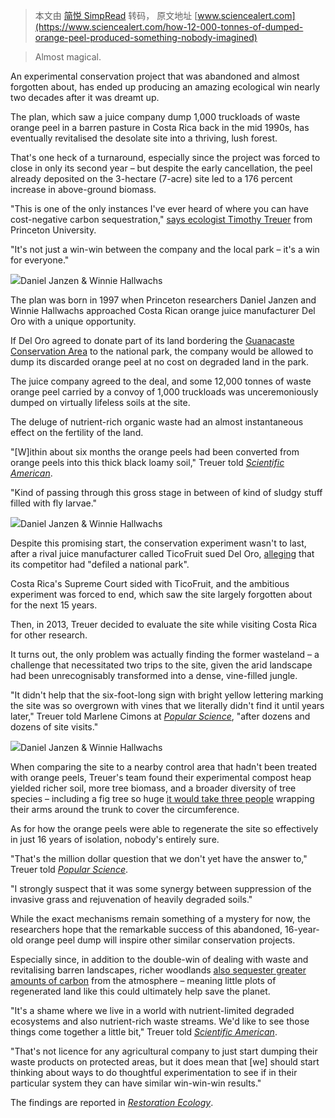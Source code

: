 > 本文由 [简悦 SimpRead](http://ksria.com/simpread/) 转码， 原文地址 [www.sciencealert.com](https://www.sciencealert.com/how-12-000-tonnes-of-dumped-orange-peel-produced-something-nobody-imagined)

> Almost magical.

An experimental conservation project that was abandoned and almost forgotten about, has ended up producing an amazing ecological win nearly two decades after it was dreamt up.

The plan, which saw a juice company dump 1,000 truckloads of waste orange peel in a barren pasture in Costa Rica back in the mid 1990s, has eventually revitalised the desolate site into a thriving, lush forest.

That's one heck of a turnaround, especially since the project was forced to close in only its second year – but despite the early cancellation, the peel already deposited on the 3-hectare (7-acre) site led to a 176 percent increase in above-ground biomass.

"This is one of the only instances I've ever heard of where you can have cost-negative carbon sequestration," [says ecologist Timothy Treuer](https://www.princeton.edu/news/2017/08/22/orange-new-green-how-orange-peels-revived-costa-rican-forest) from Princeton University.

"It's not just a win-win between the company and the local park – it's a win for everyone."

![](https://www.sciencealert.com/images/2017-08/739-orange-peel-2.jpg)Daniel Janzen & Winnie Hallwachs

The plan was born in 1997 when Princeton researchers Daniel Janzen and Winnie Hallwachs approached Costa Rican orange juice manufacturer Del Oro with a unique opportunity.

If Del Oro agreed to donate part of its land bordering the [Guanacaste Conservation Area](https://en.wikipedia.org/wiki/Guanacaste_Conservation_Area) to the national park, the company would be allowed to dump its discarded orange peel at no cost on degraded land in the park.

The juice company agreed to the deal, and some 12,000 tonnes of waste orange peel carried by a convoy of 1,000 truckloads was unceremoniously dumped on virtually lifeless soils at the site.

The deluge of nutrient-rich organic waste had an almost instantaneous effect on the fertility of the land.

"[W]ithin about six months the orange peels had been converted from orange peels into this thick black loamy soil," Treuer told [_Scientific American_](https://www.scientificamerican.com/podcast/episode/a-fruitful-experiment-in-land-conservation/?print=true).

"Kind of passing through this gross stage in between of kind of sludgy stuff filled with fly larvae."

![](https://www.sciencealert.com/images/2017-08/739-orange-peel-3.jpg)Daniel Janzen & Winnie Hallwachs

Despite this promising start, the conservation experiment wasn't to last, after a rival juice manufacturer called TicoFruit sued Del Oro, [alleging](https://www.princeton.edu/news/2017/08/22/orange-new-green-how-orange-peels-revived-costa-rican-forest) that its competitor had "defiled a national park".

Costa Rica's Supreme Court sided with TicoFruit, and the ambitious experiment was forced to end, which saw the site largely forgotten about for the next 15 years.

Then, in 2013, Treuer decided to evaluate the site while visiting Costa Rica for other research.

It turns out, the only problem was actually finding the former wasteland – a challenge that necessitated two trips to the site, given the arid landscape had been unrecognisably transformed into a dense, vine-filled jungle.

"It didn't help that the six-foot-long sign with bright yellow lettering marking the site was so overgrown with vines that we literally didn't find it until years later," Treuer told Marlene Cimons at [_Popular Science_](http://www.popsci.com/food-waste-fertilizer), "after dozens and dozens of site visits."

![](https://www.sciencealert.com/images/2017-08/739-orange-peel-1.jpg)Daniel Janzen & Winnie Hallwachs

When comparing the site to a nearby control area that hadn't been treated with orange peels, Treuer's team found their experimental compost heap yielded richer soil, more tree biomass, and a broader diversity of tree species – including a fig tree so huge [it would take three people](http://www.popsci.com/food-waste-fertilizer#page-2) wrapping their arms around the trunk to cover the circumference.

As for how the orange peels were able to regenerate the site so effectively in just 16 years of isolation, nobody's entirely sure.

"That's the million dollar question that we don't yet have the answer to," Treuer told [_Popular Science_](http://www.popsci.com/food-waste-fertilizer).

"I strongly suspect that it was some synergy between suppression of the invasive grass and rejuvenation of heavily degraded soils."

While the exact mechanisms remain something of a mystery for now, the researchers hope that the remarkable success of this abandoned, 16-year-old orange peel dump will inspire other similar conservation projects.

Especially since, in addition to the double-win of dealing with waste and revitalising barren landscapes, richer woodlands [also sequester greater amounts of carbon](https://www.sciencealert.com/the-world-is-getting-greener-thanks-to-rising-carbon-dioxide-levels) from the atmosphere – meaning little plots of regenerated land like this could ultimately help save the planet.

"It's a shame where we live in a world with nutrient-limited degraded ecosystems and also nutrient-rich waste streams. We'd like to see those things come together a little bit," Treuer told [_Scientific American_](https://www.scientificamerican.com/podcast/episode/a-fruitful-experiment-in-land-conservation/?print=true).

"That's not licence for any agricultural company to just start dumping their waste products on protected areas, but it does mean that [we] should start thinking about ways to do thoughtful experimentation to see if in their particular system they can have similar win-win-win results."

The findings are reported in [_Restoration Ecology_](http://onlinelibrary.wiley.com/doi/10.1111/rec.12565/full).